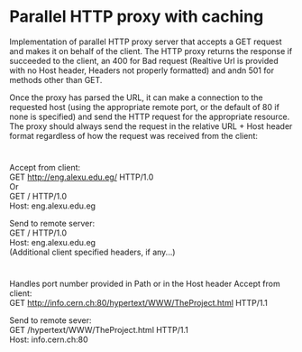 # Parallel HTTP proxy with caching
Implementation of parallel HTTP proxy server that accepts a GET request and makes it on behalf of the client. The HTTP proxy returns the response if succeeded to the client, an 400 for Bad request (Realtive Url is provided with no Host header, Headers not properly formatted) and andn 501 for methods other than GET. 

Once the proxy has parsed the URL, it can make a connection to the requested host (using the appropriate remote port, or the default of 80 if none is specified) and send the HTTP request for the appropriate resource. The proxy should always send the request in the relative URL + Host header format regardless of how the request was received from the client:
#
Accept from client:  
GET http://eng.alexu.edu.eg/ HTTP/1.0  
Or  
GET / HTTP/1.0  
Host: eng.alexu.edu.eg

Send to remote server:  
GET / HTTP/1.0  
Host: eng.alexu.edu.eg  
(Additional client specified headers, if any...)
# 
Handles port number provided in Path or in the Host header
Accept from client:  
GET http://info.cern.ch:80/hypertext/WWW/TheProject.html HTTP/1.1

Send to remote sever:  
GET /hypertext/WWW/TheProject.html HTTP/1.1  
Host: info.cern.ch:80  





